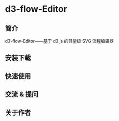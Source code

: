 # d3-flow-Editor

## 简介

d3-flow-Editor——基于 d3.js 的轻量级 SVG 流程编辑器

## 安装下载

## 快速使用

## 交流 & 提问

## 关于作者
